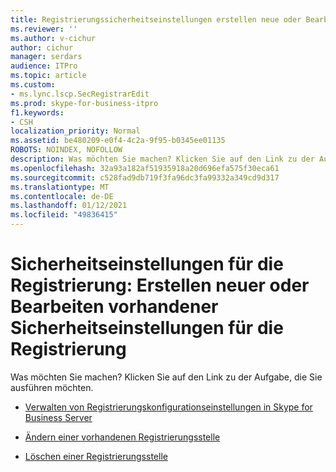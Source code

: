 ```yaml
---
title: Registrierungssicherheitseinstellungen erstellen neue oder Bearbeiten vorhandener Registrierungssicherheitseinstellungen
ms.reviewer: ''
ms.author: v-cichur
author: cichur
manager: serdars
audience: ITPro
ms.topic: article
ms.custom:
- ms.lync.lscp.SecRegistrarEdit
ms.prod: skype-for-business-itpro
f1.keywords:
- CSH
localization_priority: Normal
ms.assetid: be480209-e0f4-4c2a-9f95-b0345ee01135
ROBOTS: NOINDEX, NOFOLLOW
description: Was möchten Sie machen? Klicken Sie auf den Link zu der Aufgabe, die Sie ausführen möchten.
ms.openlocfilehash: 32a93a182af51935918a20d696efa575f30eca61
ms.sourcegitcommit: c528fad9db719f3fa96dc3fa99332a349cd9d317
ms.translationtype: MT
ms.contentlocale: de-DE
ms.lasthandoff: 01/12/2021
ms.locfileid: "49836415"
---
```

# <a name="registrar-security-settings-create-new-or-edit-existing"></a>Sicherheitseinstellungen für die Registrierung: Erstellen neuer oder Bearbeiten vorhandener Sicherheitseinstellungen für die Registrierung

Was möchten Sie machen? Klicken Sie auf den Link zu der Aufgabe, die Sie ausführen möchten.

- [Verwalten von Registrierungskonfigurationseinstellungen in Skype for Business Server](../../../manage/authentication/registrar-configuration-settings.md)

- [Ändern einer vorhandenen Registrierungsstelle](https://technet.microsoft.com/library/a8931511-3e66-49ed-a3ec-03bcd61ce1f0.aspx)

- [Löschen einer Registrierungsstelle](https://technet.microsoft.com/library/ae43cd75-cae4-4f78-b037-779a2cdb583b.aspx)



